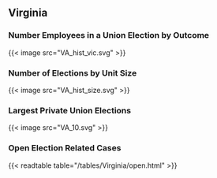 ##  Virginia

### Number Employees in a Union Election by Outcome
{{< image src="VA_hist_vic.svg" >}}

### Number of Elections by Unit Size
{{< image src="VA_hist_size.svg" >}}

### Largest Private Union Elections
{{< image src="VA_10.svg" >}}

### Open Election Related Cases
{{< readtable table="/tables/Virginia/open.html" >}}

